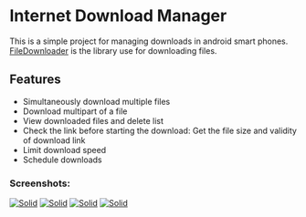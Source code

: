 # Internet Download Manager

This is a simple project for managing downloads in android smart phones. [FileDownloader](https://github.com/lingochamp/FileDownloader) is the library use for downloading files.

## Features
- Simultaneously download multiple files
- Download multipart of a file
- View downloaded files and delete list
- Check the link before starting the download: Get the file size and validity of download link
- Limit download speed
- Schedule downloads

### Screenshots:

[![Solid](http://www.erfanjn.com/downloads/idm1_lq.jpg)](http://www.erfanjn.com/downloads/idm1.jpg)
[![Solid](http://www.erfanjn.com/downloads/idm3_lq.jpg)](http://www.erfanjn.com/downloads/idm3.jpg)
[![Solid](http://www.erfanjn.com/downloads/idm4_lq.jpg)](http://www.erfanjn.com/downloads/idm4.jpg)
[![Solid](http://www.erfanjn.com/downloads/idm5_lq.jpg)](http://www.erfanjn.com/downloads/idm5.jpg)
